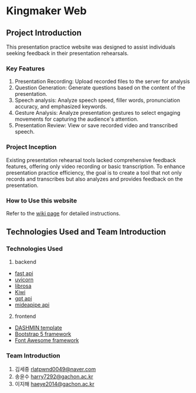 # Kingmaker Web


## Project Introduction

This presentation practice website was designed to assist individuals seeking feedback in their presentation rehearsals.

### Key Features

1. Presentation Recording: Upload recorded files to the server for analysis
2. Question Generation: Generate questions based on the content of the presentation.
4. Speech analysis: Analyze speech speed, filler words, pronunciation accuracy, and emphasized keywords.
5. Gesture Analysis: Analyze presentation gestures to select engaging movements for capturing the audience's attention.
6. Presentation Review: View or save recorded video and transcribed speech.

### Project Inception

Existing presentation rehearsal tools lacked comprehensive feedback features, offering only video recording or basic transcription. To enhance presentation practice efficiency, the goal is to create a tool that not only records and transcribes but also analyzes and provides feedback on the presentation.

### How to Use this website
Refer to the [wiki page](https://github.com/kingmaker-presentation-helper/Kingmaker_web/wiki) for detailed instructions.

## Technologies Used and Team Introduction

### Technologies Used
1. backend
- [fast api](https://fastapi.tiangolo.com/ko/)
- [uvicorn](https://www.uvicorn.org/)
- [librosa](https://librosa.org/doc/latest/index.html)
- [Kiwi](https://github.com/bab2min/Kiwi)
- [gpt api](https://openai.com/blog/openai-api)
- [mideapipe api](https://developers.google.com/mediapipe/api/solutions)
2. frontend
- [DASHMIN template](https://themewagon.com/themes/dashmin-responsive-free-bootstrap-5-html5-admin-dashboard-template/)
- [Bootstrap 5 framework](https://getbootstrap.kr/docs/5.0/getting-started/introduction/)
- [Font Awesome framework](https://fontawesome.com/)

### Team Introduction
1. 김세중 rlatpwnd0049@naver.com
2. 송윤수 harry7292@gachon.ac.kr
3. 이지해 haeye2014@gachon.ac.kr
